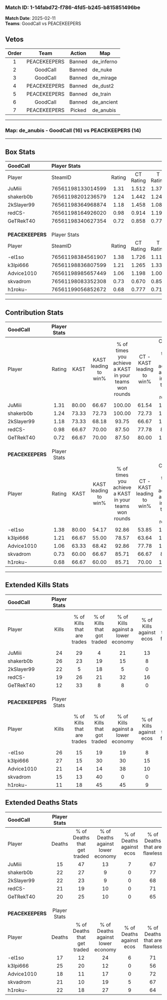 ### Match ID: 1-14fabd72-f786-4fd5-b245-b815851496be  
**Match Date**: 2025-02-11  
**Teams**: GoodCall vs PEACEKEEPERS  

## Vetos  

| Order | Team | Action | Map |
| :---: | :--: | :----: | --- |
| 1 | PEACEKEEPERS | Banned | de_inferno |
| 2 | GoodCall | Banned | de_nuke |
| 3 | GoodCall | Banned | de_mirage |
| 4 | PEACEKEEPERS | Banned | de_dust2 |
| 5 | PEACEKEEPERS | Banned | de_train |
| 6 | GoodCall | Banned | de_ancient |
| 7 | PEACEKEEPERS | Picked | de_anubis |

---  

### **Map**: de_anubis - GoodCall (16) vs PEACEKEEPERS (14)  
---  

## Box Stats  

| **GoodCall**     | Player Stats      |        |           |          |       |      |       |         |        |      |     |
| :- | :- | :-: | :-: | :-: | :-: | :-: | :-: | :-: | :-: | :-: | :-: |
| Player           | SteamID           | Rating | CT Rating | T Rating | KAST  | ADR  | Kills | Assists | Deaths | K/D  | HS% |
| JuMiii           | 76561198133014599 |  1.31  |   1.512   |  1.373   | 80.00 | 71.5 |  24   |    2    |   15   | 1.60 | 54  |
| shakerb0b        | 76561198201236579 |  1.24  |   1.442   |  1.246   | 73.33 | 86.0 |  26   |    2    |   22   | 1.18 | 61  |
| 2kSlayer99       | 76561198364968874 |  1.18  |   1.458   |  1.084   | 73.33 | 95.1 |  22   |   11    |   22   | 1.00 | 54  |
| redCS-           | 76561198164926020 |  0.98  |   0.914   |  1.192   | 66.67 | 76.0 |  19   |    4    |   21   | 0.90 | 52  |
| GeTRekT40        | 76561198340627354 |  0.72  |   0.858   |  0.774   | 66.67 | 51.5 |  12   |    5    |   20   | 0.60 | 58  |
|                  |                   |        |           |          |       |      |       |         |        |      |     |
|                  |                   |        |           |          |       |      |       |         |        |      |     |
|                  |                   |        |           |          |       |      |       |         |        |      |     |
| **PEACEKEEPERS** | Player Stats      |        |           |          |       |      |       |         |        |      |     |
| Player           | SteamID           | Rating | CT Rating | T Rating | KAST  | ADR  | Kills | Assists | Deaths | K/D  | HS% |
| -el1so           | 76561198384561907 |  1.38  |   1.726   |  1.110   | 80.00 | 84.5 |  26   |    4    |   17   | 1.53 | 42  |
| k3lpi666         | 76561198836807599 |  1.21  |   1.265   |  1.337   | 66.67 | 94.8 |  27   |    8    |   25   | 1.08 | 62  |
| Advice1010       | 76561198985657449 |  1.06  |   1.198   |  1.001   | 63.33 | 77.1 |  21   |    2    |   18   | 1.17 | 61  |
| skvadrom         | 76561198083352308 |  0.73  |   0.670   |  0.853   | 60.00 | 50.3 |  15   |    2    |   21   | 0.71 | 26  |
| h1roku-          | 76561199056852672 |  0.68  |   0.777   |  0.718   | 66.67 | 52.8 |  11   |   10    |   22   | 0.50 | 81  |
---  

## Contribution Stats  

| **GoodCall**     | Player Stats |       |                      |                                                        |                           |                                                             |                          |                                                            |
| :- | :-: | :-: | :-: | :-: | :-: | :-: | :-: | :-: |
| Player           |    Rating    | KAST  | KAST leading to win% | % of times you achieve a KAST in your teams won rounds | CT - KAST leading to win% | CT - % of times you achieve a KAST in your teams won rounds | T - KAST leading to win% | T - % of times you achieve a KAST in your teams won rounds |
| JuMiii           |     1.31     | 80.00 |        66.67         |                         100.00                         |           61.54           |                           100.00                            |          72.73           |                           100.00                           |
| shakerb0b        |     1.24     | 73.33 |        72.73         |                         100.00                         |           72.73           |                           100.00                            |          72.73           |                           100.00                           |
| 2kSlayer99       |     1.18     | 73.33 |        68.18         |                         93.75                          |           66.67           |                           100.00                            |          70.00           |                           87.50                            |
| redCS-           |     0.98     | 66.67 |        70.00         |                         87.50                          |           77.78           |                            87.50                            |          63.64           |                           87.50                            |
| GeTRekT40        |     0.72     | 66.67 |        70.00         |                         87.50                          |           80.00           |                           100.00                            |          60.00           |                           75.00                            |
|                  |              |       |                      |                                                        |                           |                                                             |                          |                                                            |
|                  |              |       |                      |                                                        |                           |                                                             |                          |                                                            |
|                  |              |       |                      |                                                        |                           |                                                             |                          |                                                            |
| **PEACEKEEPERS** | Player Stats |       |                      |                                                        |                           |                                                             |                          |                                                            |
| Player           |    Rating    | KAST  | KAST leading to win% | % of times you achieve a KAST in your teams won rounds | CT - KAST leading to win% | CT - % of times you achieve a KAST in your teams won rounds | T - KAST leading to win% | T - % of times you achieve a KAST in your teams won rounds |
| -el1so           |     1.38     | 80.00 |        54.17         |                         92.86                          |           53.85           |                           100.00                            |          54.55           |                           85.71                            |
| k3lpi666         |     1.21     | 66.67 |        55.00         |                         78.57                          |           63.64           |                           100.00                            |          44.44           |                           57.14                            |
| Advice1010       |     1.06     | 63.33 |        68.42         |                         92.86                          |           77.78           |                           100.00                            |          60.00           |                           85.71                            |
| skvadrom         |     0.73     | 60.00 |        66.67         |                         85.71                          |           66.67           |                            85.71                            |          66.67           |                           85.71                            |
| h1roku-          |     0.68     | 66.67 |        60.00         |                         85.71                          |           70.00           |                           100.00                            |          50.00           |                           71.43                            |
---  

## Extended Kills Stats  

| **GoodCall**     | Player Stats |                            |                            |                                    |                         |                              |                                 |                                       |                    |           |
| :- | :-: | :-: | :-: | :-: | :-: | :-: | :-: | :-: | :-: | :-: |
| Player           |    Kills     | % of Kills that are trades | % of Kills that got traded | % of Kills against a lower economy | % of Kills against ecos | % of Kills that are flawless | % of Kills that are close duels | % of Kills that are assisted by flash | Pistol Round Kills | AWP Kills |
| JuMiii           |      24      |             29             |             4              |                 21                 |           13            |              58              |                8                |                   8                   |         0          |     2     |
| shakerb0b        |      26      |             23             |             19             |                 15                 |            8            |              65              |               12                |                   0                   |         0          |     0     |
| 2kSlayer99       |      22      |             5              |             18             |                 5                  |            0            |              68              |                5                |                   0                   |         1          |     3     |
| redCS-           |      19      |             26             |             21             |                 32                 |           16            |              74              |                5                |                   0                   |         7          |     0     |
| GeTRekT40        |      12      |             33             |             8              |                 8                  |            0            |              58              |                8                |                   0                   |         0          |     3     |
|                  |              |                            |                            |                                    |                         |                              |                                 |                                       |                    |           |
|                  |              |                            |                            |                                    |                         |                              |                                 |                                       |                    |           |
|                  |              |                            |                            |                                    |                         |                              |                                 |                                       |                    |           |
| **PEACEKEEPERS** | Player Stats |                            |                            |                                    |                         |                              |                                 |                                       |                    |           |
| Player           |    Kills     | % of Kills that are trades | % of Kills that got traded | % of Kills against a lower economy | % of Kills against ecos | % of Kills that are flawless | % of Kills that are close duels | % of Kills that are assisted by flash | Pistol Round Kills | AWP Kills |
| -el1so           |      26      |             15             |             19             |                 19                 |            8            |              73              |                0                |                   4                   |         9          |     0     |
| k3lpi666         |      27      |             15             |             30             |                 30                 |           15            |              74              |                0                |                   0                   |         0          |     1     |
| Advice1010       |      21      |             14             |             14             |                 38                 |           10            |              57              |               14                |                   5                   |         0          |     1     |
| skvadrom         |      15      |             13             |             40             |                 0                  |            0            |              87              |                0                |                   0                   |         1          |     3     |
| h1roku-          |      11      |             18             |             45             |                 45                 |            9            |              55              |                9                |                   0                   |         0          |     1     |
## Extended Deaths Stats  

| **GoodCall**     | Player Stats |                             |                                   |                          |                               |                            |                           |               |
| :- | :-: | :-: | :-: | :-: | :-: | :-: | :-: | :-: |
| Player           |    Deaths    | % of Deaths that get traded | % of Deaths against lower economy | % of Deaths against ecos | % of Deaths that are flawless | % of Deaths that are close | % of Deaths while blinded | Deaths to AWP |
| JuMiii           |      15      |             47              |                13                 |            7             |              67               |             7              |             0             |       1       |
| shakerb0b        |      22      |             27              |                 9                 |            0             |              77               |             5              |             0             |       3       |
| 2kSlayer99       |      22      |             23              |                 9                 |            0             |              68               |             5              |             0             |       2       |
| redCS-           |      21      |             19              |                10                 |            0             |              71               |             0              |             0             |       3       |
| GeTRekT40        |      20      |             25              |                10                 |            0             |              65               |             5              |            10             |       1       |
|                  |              |                             |                                   |                          |                               |                            |                           |               |
|                  |              |                             |                                   |                          |                               |                            |                           |               |
|                  |              |                             |                                   |                          |                               |                            |                           |               |
| **PEACEKEEPERS** | Player Stats |                             |                                   |                          |                               |                            |                           |               |
| Player           |    Deaths    | % of Deaths that get traded | % of Deaths against lower economy | % of Deaths against ecos | % of Deaths that are flawless | % of Deaths that are close | % of Deaths while blinded | Deaths to AWP |
| -el1so           |      17      |             12              |                24                 |            6             |              71               |             0              |             0             |       2       |
| k3lpi666         |      25      |             20              |                12                 |            0             |              56               |             16             |             8             |       2       |
| Advice1010       |      18      |             11              |                17                 |            0             |              72               |             17             |             0             |       1       |
| skvadrom         |      21      |             10              |                19                 |            5             |              67               |             0              |             0             |       2       |
| h1roku-          |      22      |             18              |                27                 |            9             |              64               |             5              |             0             |       1       |
